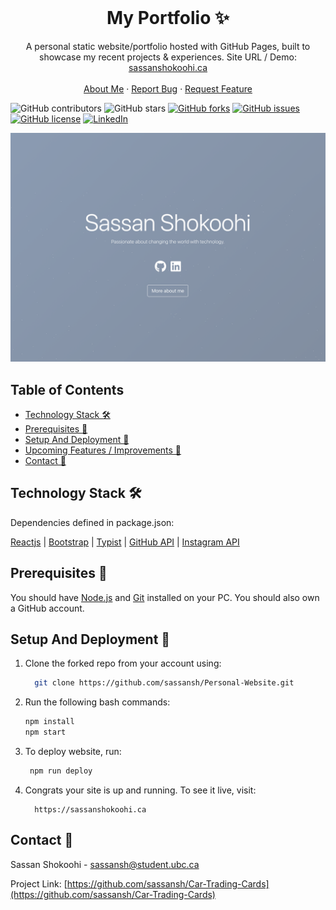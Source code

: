 <!-- PROJECT LOGO -->
<br />
<p align="center">
  <h1 align="center">My Portfolio ✨</h1>

  <p align="center">
    A personal static website/portfolio hosted with GitHub Pages, built to showcase my recent projects & experiences. Site URL / Demo: 
    <a href="https://sasssanshokoohi.ca">sassanshokoohi.ca</a>
    <br />
    <br />
    <a href="https://sassanshokoohi.ca">About Me</a>
    ·
    <a href="https://github.com/sassansh/Personal-Website/issues">Report Bug</a>
    ·
    <a href="https://github.com/hsassansh/Personal-Website/issues">Request Feature</a>
  </p>
</p>

![GitHub contributors](https://img.shields.io/github/contributors/sassansh/Personal-Website?color=ffcc66&style=for-the-badge)
![GitHub stars](https://img.shields.io/github/stars/sassansh/Personal-Website?color=ffcc66&style=for-the-badge)
[![GitHub forks](https://img.shields.io/github/forks/sassansh/Personal-Website?style=for-the-badge)](https://github.com/hashirshoaeb/star_book/network)
[![GitHub issues](https://img.shields.io/github/issues/sassansh/Personal-Website?color=ffcc66&style=for-the-badge)](https://github.com/hashirshoaeb/star_book/issues)
[![GitHub license](https://img.shields.io/github/license/sassansh/Personal-Website?style=for-the-badge)](https://github.com/sassansh/Personal-Website/blob/master/LICENSE)
[![LinkedIn](https://img.shields.io/badge/-LinkedIn-black.svg?style=for-the-badge&logo=linkedin&colorB=555])](https://www.linkedin.com/in/sassanshokoohi/)

[![Site preview](/public/social-image.png)](https://sassanshokoohi.ca/)

## Table of Contents

- [Technology Stack 🛠️](#technology-stack-)
- [Prerequisites 🍪](#prerequisites-)
- [Setup And Deployment 🔧](#setup-and-deployment-)
- [Upcoming Features / Improvements 🔗](#upcoming-features-/-improvements-)
- [Contact 📧](#contact-)

## Technology Stack 🛠️

Dependencies defined in package.json:

[Reactjs](https://reactjs.org/)
| [Bootstrap](https://getbootstrap.com/)
| [Typist](https://github.com/jstejada/react-typist)
| [GitHub API](https://developer.github.com/v3/repos/)
| [Instagram API](https://www.instagram.com/developer/embedding/)

## Prerequisites 🍪

You should have [Node.js](https://nodejs.org/en/) and [Git](https://git-scm.com/) installed on your PC. You should also own a GitHub account.

## Setup And Deployment 🔧

1. Clone the forked repo from your account using:

   ```bash
     git clone https://github.com/sassansh/Personal-Website.git
   ```

2. Run the following bash commands:

   ```bash
   npm install
   npm start
   ```

3. To deploy website, run:

   ```bash
    npm run deploy
   ```

4. Congrats your site is up and running. To see it live, visit:

   ```https
     https://sassanshokoohi.ca
   ```

## Contact 📧

Sassan Shokoohi - sassansh@student.ubc.ca

Project Link: [https://github.com/sassansh/Car-Trading-Cards](https://github.com/sassansh/Car-Trading-Cards)

